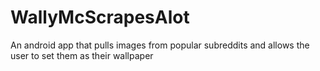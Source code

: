 # WallyMcScrapesAlot

An android app that pulls images from popular subreddits and allows the user to set them as their wallpaper
